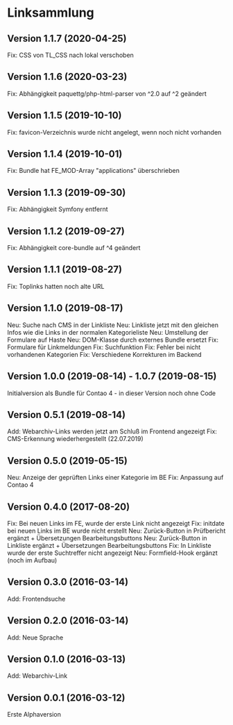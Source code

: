 # Linksammlung

## Version 1.1.7 (2020-04-25)

Fix: CSS von TL_CSS nach lokal verschoben

## Version 1.1.6 (2020-03-23)

Fix: Abhängigkeit paquettg/php-html-parser von ^2.0 auf ^2 geändert

## Version 1.1.5 (2019-10-10)

Fix: favicon-Verzeichnis wurde nicht angelegt, wenn noch nicht vorhanden

## Version 1.1.4 (2019-10-01)

Fix: Bundle hat FE_MOD-Array "applications" überschrieben

## Version 1.1.3 (2019-09-30)

Fix: Abhängigkeit Symfony entfernt

## Version 1.1.2 (2019-09-27)

Fix: Abhängigkeit core-bundle auf ^4 geändert

## Version 1.1.1 (2019-08-27)

Fix: Toplinks hatten noch alte URL

## Version 1.1.0 (2019-08-17)

Neu: Suche nach CMS in der Linkliste
Neu: Linkliste jetzt mit den gleichen Infos wie die Links in der normalen Kategorieliste
Neu: Umstellung der Formulare auf Haste
Neu: DOM-Klasse durch externes Bundle ersetzt
Fix: Formulare für Linkmeldungen
Fix: Suchfunktion
Fix: Fehler bei nicht vorhandenen Kategorien
Fix: Verschiedene Korrekturen im Backend

## Version 1.0.0 (2019-08-14) - 1.0.7 (2019-08-15)

Initialversion als Bundle für Contao 4 - in dieser Version noch ohne Code

## Version 0.5.1 (2019-08-14)

Add: Webarchiv-Links werden jetzt am Schluß im Frontend angezeigt
Fix: CMS-Erkennung wiederhergestellt (22.07.2019)

## Version 0.5.0 (2019-05-15)

Neu: Anzeige der geprüften Links einer Kategorie im BE
Fix: Anpassung auf Contao 4

## Version 0.4.0 (2017-08-20)

Fix: Bei neuen Links im FE, wurde der erste Link nicht angezeigt
Fix: initdate bei neuen Links im BE wurde nicht erstellt
Neu: Zurück-Button in Prüfbericht ergänzt + Übersetzungen Bearbeitungsbuttons
Neu: Zurück-Button in Linkliste ergänzt + Übersetzungen Bearbeitungsbuttons
Fix: In Linkliste wurde der erste Suchtreffer nicht angezeigt
Neu: Formfield-Hook ergänzt (noch im Aufbau)
 
## Version 0.3.0 (2016-03-14)

Add: Frontendsuche

## Version 0.2.0 (2016-03-14)

Add: Neue Sprache

## Version 0.1.0 (2016-03-13)

Add: Webarchiv-Link

## Version 0.0.1 (2016-03-12)

Erste Alphaversion
